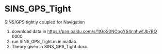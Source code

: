 # SINS_GPS_Tight
SINS/GPS tightly coupled for Navigation
1. download data in https://pan.baidu.com/s/1tGoS0NOogYS4nnhwfJb7BQ   0000
2. run SINS_GPS_Tight.m in matlab.
3. Theory given in SINS_GPS_Tight.doxc.
